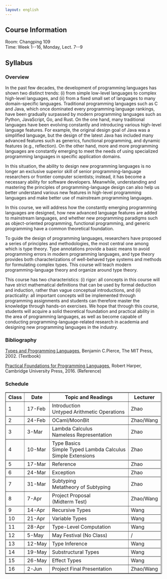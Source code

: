 ```yaml
---
layout: english
---
```


## Course Information

Room: Changping 109<br>
Time: Week 1--16, Monday, Lect. 7--9

## Syllabus

### Overview

In the past few decades, the development of programming languages has shown two distinct trends: (i) from simple low-level languages to complex high-level languages, and (ii) from a fixed small set of languages to many domain-specific languages. Traditional programming languages such as C and Java, which once dominated every programming language rankings, have been gradually surpassed by modern programming languages such as Python, JavaScript, Go, and Rust. On the one hand, many traditional languages have been evolving constantly and introducing various high-level language features. For example, the original design goal of Java was a simplified language, but the design of the latest Java has included many advanced features such as generics, functional programming, and dynamic features (e.g., reflection). On the other hand, more and more programming languages are constantly emerging to meet the needs of using specialized programming languages in specific application domains.<br>

In this situation, the ability to design new programming languages is no longer an exclusive superior skill of senior programming-language researchers or frontier computer scientists; instead, it has become a necessary ability for software developers. Meanwhile, understanding and mastering the principles of programming-language design can also help us better understand various new features in high-level programming languages and make better use of mainstream programming languages.<br>

In this course, we will address how the constantly emerging programming languages are designed, how new advanced language features are added to mainstream languages, and whether new programming paradigms such as object-oriented programming, functional programming, and generic programming have a common theoretical foundation.<br>

To guide the design of programming languages, researchers have proposed a series of principles and methodologies, the most central one among which is type theory. Type annotations provide a basic means to avoid programming errors in modern programming languages, and type theory provides both characterizations of well-behaved type systems and methods for formulating complex types. This course will teach modern programming-language theory and organize around type theory.<br>

This course has two characteristics: (i) rigor: all concepts in this course will have strict mathematical definitions that can be used by formal deduction and induction, rather than vague conceptual introductions, and (ii) practicality: all important concepts will be implemented through programming assignments and students can therefore master the knowledge through hands-on exercises. We hope that through this course, students will acquire a solid theoretical foundation and practical ability in the area of programming languages, as well as become capable of conducting programming-language-related research in academia and designing new programming languages in the industry.<br>

### Bibliography

[Types and Programming Languages](https://www.cis.upenn.edu/~bcpierce/tapl/), Benjamin C.Pierce, The MIT Press, 2002. (Textbook)

[Practical Foundations for Programming Languages](https://www.cs.cmu.edu/~rwh/pfpl/), Robert Harper, Cambridge University Press, 2016. (Reference)

### Schedule

<table border="1" cellspacing="1">
    <thead>
        <tr>
            <th>Class</th>
            <th>Date</th>
            <th>Topic and Readings</th>
            <th>Lecturer</th>
        </tr>
    </thead>
    <tbody>
        <tr>
            <td>1</td>
            <td>17-Feb</td>
            <td>Introduction<br>Untyped Arithmetic Operations</td>
            <td>Zhao</td>
        </tr>
               <tr>
            <td>2</td>
            <td>24-Feb</td>
            <td>OCaml/MoonBit</td>
            <td>Zhao/Wang</td>
        </tr>
        <tr>
            <td>3</td>
            <td>3-Mar</td>
            <td>Lambda Calculus<br>Nameless Representation</td>
            <td>Zhao</td>
        </tr>
        <tr>
            <td>4</td>
            <td>10-Mar</td>
            <td>Type Basics<br>Simple Typed Lambda Calculus<br>Simple Extensions</td>
            <td>Zhao</td>
        </tr>
        <tr>
            <td>5</td>
            <td>17-Mar</td>
            <td>Reference</td>
            <td>Zhao</td>
        </tr>
        <tr>
            <td>6</td>
            <td>24-Mar</td>
            <td>Exception</td>
            <td>Zhao</td>
        </tr>
        <tr>
            <td>7</td>
            <td>31-Mar</td>
            <td>Subtyping<br>Metatheory of Subtyping</td>
            <td>Zhao</td>
        </tr>
        <tr>
            <td>8</td>
            <td>7-Apr</td>
            <td>Project Proposal<br>(Midterm Test)</td>
            <td>Zhao/Wang</td>
        </tr>
        <tr>
            <td>9</td>
            <td>14-Apr</td>
            <td>Recursive Types</td>
            <td>Wang</td>
        </tr>
        <tr>
            <td>10</td>
            <td>21-Apr</td>
            <td>Variable Types</td>
            <td>Wang</td>
        </tr>
        <tr>
            <td>11</td>
            <td>28-Apr</td>
            <td>Type-Level Computation</td>
            <td>Wang</td>
        </tr>
        <tr>
            <td>12</td>
            <td>5-May</td>
            <td>May Festival (No Class)</td>
            <td>/</td>
        </tr>
        <tr>
            <td>13</td>
            <td>12-May</td>
            <td>Type Inference</td>
            <td>Wang</td>
        </tr>
        <tr>
            <td>14</td>
            <td>19-May</td>
            <td>Substructural Types</td>
            <td>Wang</td>
        </tr>
        <tr>
            <td>15</td>
            <td>26-May</td>
            <td>Effect Types</td>
            <td>Wang</td>
        </tr>
        <tr>
            <td>16</td>
            <td>2-Jun</td>
            <td>Project Final Presentation</td>
            <td>Zhao/Wang</td>
        </tr>
    </tbody>
</table>
